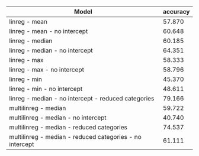 | Model                 |   accuracy | 
|-------------------------|---|
| linreg - mean|57.870|
| linreg - mean - no intercept|60.648|
| linreg - median|60.185|
| linreg - median - no intercept |64.351|
| linreg - max|58.333|
| linreg - max - no intercept|58.796|
| linreg - min|45.370|
| linreg - min - no intercept|48.611|
| linreg - median - no intercept - reduced categories|79.166|
| multilinreg - median|59.722|
| multilinreg - median - no intercept|40.740|
| multilinreg - median - reduced categories|74.537|
| multilinreg - median - reduced categories - no intercept|61.111|